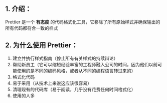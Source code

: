 ## 1. 介绍：

Prettier 是一个 **有态度** 的代码格式化工具，它移除了所有原始样式并确保输出的所有代码都符合一致的样式

## 2. 为什么使用 Prettier：

1. 建立并执行样式指南（停止所有有关样式的持续辩论）
2. 帮助新员工（它可以缩短经验丰富的工程师融入公司的时间，因为他们以前可能使用的是不同的编码风格，或者从不同的编程语言转过来的）
3. 格式化代码
4. 易于采用（从技术上来说这应该很容易）
5. 清理现有的代码库（易于阅读，几乎没有花费任何时间格式化）
6. 使用的人多